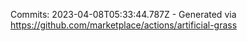 Commits: 2023-04-08T05:33:44.787Z - Generated via https://github.com/marketplace/actions/artificial-grass
<br>
